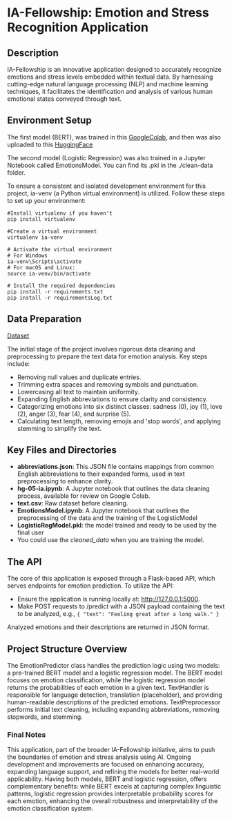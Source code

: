 # IA-Fellowship: Emotion and Stress Recognition Application
## Description

IA-Fellowship is an innovative application designed to accurately recognize emotions and stress levels embedded within textual data. By harnessing cutting-edge natural language processing (NLP) and machine learning techniques, it facilitates the identification and analysis of various human emotional states conveyed through text.
## Environment Setup

The first model (BERT), was trained in this [GoogleColab](https://colab.research.google.com/drive/1JS5HWG9Pld47A9MGu0onvGb0SsHpfM1O?usp=sharing&authuser=1#scrollTo=KYkqxFLPSc-u), and then was also uploaded to this [HuggingFace](https://huggingface.co/Valwolfor/distilbert_emotions_fellowship/)

The second model (Logistic Regression) was also trained in a Jupyter Notebook called EmotionsModel. You can find its .pkl in the ./clean-data folder.

To ensure a consistent and isolated development environment for this project, ia-venv (a Python virtual environment) is utilized. Follow these steps to set up your environment:


```
#Install virtualenv if you haven't
pip install virtualenv

#Create a virtual environment
virtualenv ia-venv

# Activate the virtual environment
# For Windows
ia-venv\Scripts\activate
# For macOS and Linux:
source ia-venv/bin/activate

# Install the required dependencies
pip install -r requirements.txt
pip install -r requirementsLog.txt
```


## Data Preparation

[Dataset](https://www.kaggle.com/datasets/nelgiriyewithana/emotions)

The initial stage of the project involves rigorous data cleaning and preprocessing to prepare the text data for emotion analysis. Key steps include:

- Removing null values and duplicate entries.
- Trimming extra spaces and removing symbols and punctuation.
- Lowercasing all text to maintain uniformity.
- Expanding English abbreviations to ensure clarity and consistency.
- Categorizing emotions into six distinct classes: sadness (0), joy (1), love (2), anger (3), fear (4), and surprise (5).
- Calculating text length, removing emojis and 'stop words', and applying stemming to simplify the text.

## Key Files and Directories

- **abbreviations.json**: This JSON file contains mappings from common English abbreviations to their expanded forms, used in text preprocessing to enhance clarity.
- **hg-05-ia.ipynb**: A Jupyter notebook that outlines the data cleaning process, available for review on Google Colab.
- **text.csv**: Raw  dataset before cleaning.
- **EmotionsModel.ipynb**: A Jupyter notebook that outlines the preprocessing of the data and the training of the LogisticModel
- **LogisticRegModel.pkl**: the model trained and ready to be used by the final user
- You could use the *cleaned_data* when you are training the model. 
## The API

The core of this application is exposed through a Flask-based API, which serves endpoints for emotion prediction. To utilize the API:

- Ensure the application is running locally at: http://127.0.0.1:5000.
- Make POST requests to /predict with a JSON payload containing the text to be analyzed, e.g.,
`
{
  "text": "Feeling great after a long walk."
}
`


Analyzed emotions and their descriptions are returned in JSON format.

## Project Structure Overview

The EmotionPredictor class handles the prediction logic using two models: a pre-trained BERT model and a logistic regression model. The BERT model focuses on emotion classification, while the logistic regression model returns the probabilities of each emotion in a given text. TextHandler is responsible for language detection, translation (placeholder), and providing human-readable descriptions of the predicted emotions. TextPreprocessor performs initial text cleaning, including expanding abbreviations, removing stopwords, and stemming.

### Final Notes

This application, part of the broader IA-Fellowship initiative, aims to push the boundaries of emotion and stress analysis using AI. Ongoing development and improvements are focused on enhancing accuracy, expanding language support, and refining the models for better real-world applicability. Having both models, BERT and logistic regression, offers complementary benefits: while BERT excels at capturing complex linguistic patterns, logistic regression provides interpretable probability scores for each emotion, enhancing the overall robustness and interpretability of the emotion classification system.
